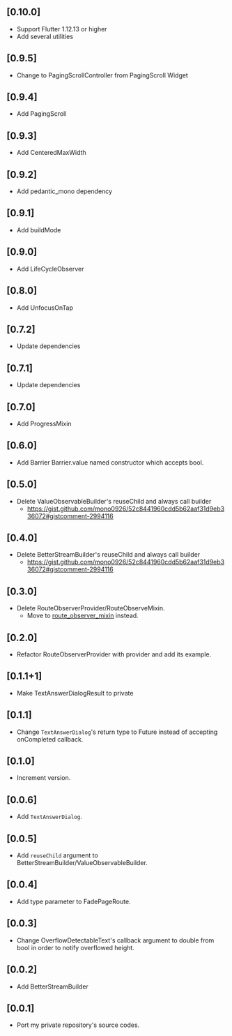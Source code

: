 ## [0.10.0]

- Support Flutter 1.12.13 or higher
- Add several utilities

## [0.9.5]

- Change to PagingScrollController from PagingScroll Widget

## [0.9.4]

- Add PagingScroll

## [0.9.3]

- Add CenteredMaxWidth

## [0.9.2]

- Add pedantic_mono dependency

## [0.9.1]

- Add buildMode

## [0.9.0]

- Add LifeCycleObserver

## [0.8.0]

- Add UnfocusOnTap

## [0.7.2]

- Update dependencies

## [0.7.1]

- Update dependencies

## [0.7.0]

- Add ProgressMixin

## [0.6.0]

- Add Barrier Barrier.value named constructor which accepts bool.

## [0.5.0]

- Delete ValueObservableBuilder's reuseChild and always call builder
    - https://gist.github.com/mono0926/52c8441960cdd5b62aaf31d9eb336072#gistcomment-2994116

## [0.4.0]

- Delete BetterStreamBuilder's reuseChild and always call builder
    - https://gist.github.com/mono0926/52c8441960cdd5b62aaf31d9eb336072#gistcomment-2994116

## [0.3.0]

- Delete RouteObserverProvider/RouteObserveMixin.
    - Move to [route_observer_mixin](https://pub.dev/packages/route_observer_mixin) instead.

## [0.2.0]

- Refactor RouteObserverProvider with provider and add its example.

## [0.1.1+1]

- Make TextAnswerDialogResult to private

## [0.1.1]

- Change `TextAnswerDialog`'s return type to Future<bool> instead of accepting onCompleted callback.

## [0.1.0]

- Increment version.

## [0.0.6]

- Add `TextAnswerDialog`.

## [0.0.5]

- Add `reuseChild` argument to BetterStreamBuilder/ValueObservableBuilder.

## [0.0.4]

- Add type parameter to FadePageRoute.

## [0.0.3]

- Change OverflowDetectableText's callback argument to double from bool in order to notify overflowed height.

## [0.0.2]

- Add BetterStreamBuilder

## [0.0.1]

- Port my private repository's source codes.
